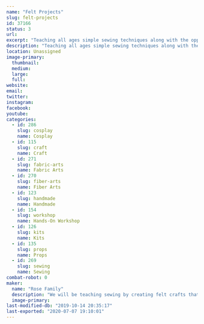 ```yaml
---
name: "Felt Projects"
slug: felt-projects
id: 37166
status: 3
url: 
excerpt: "Teaching all ages simple sewing techniques along with the opportunity to try more advanced needle felting. The experience is comprised of having the participant sew a felt craft project under the guidance of the Rose family."
description: "Teaching all ages simple sewing techniques along with the opportunity to try more advanced needle felting. The experience is comprised of having the participant sew a felt craft project under the guidance of the Rose family. If the participants prefer, they can purchase and take the felt kits home to complete."
location: Unassigned
image-primary:
  thumbnail: 
  medium: 
  large: 
  full: 
website: 
email: 
twitter: 
instagram: 
facebook: 
youtube: 
categories:
  - id: 286
    slug: cosplay
    name: Cosplay
  - id: 115
    slug: craft
    name: Craft
  - id: 271
    slug: fabric-arts
    name: Fabric Arts
  - id: 270
    slug: fiber-arts
    name: Fiber Arts
  - id: 123
    slug: handmade
    name: Handmade
  - id: 154
    slug: workshop
    name: Hands-On Workshop
  - id: 126
    slug: kits
    name: Kits
  - id: 135
    slug: props
    name: Props
  - id: 269
    slug: sewing
    name: Sewing
combat-robot: 0
maker:
  name: "Rose Family"
  description: "We will be teaching sewing by creating felt crafts that we will sell at the event. We will also be teach needle felting."
  image-primary: 
last-modified-db: "2019-10-14 20:35:17"
last-exported: "2020-07-07 19:10:01"
---
```

